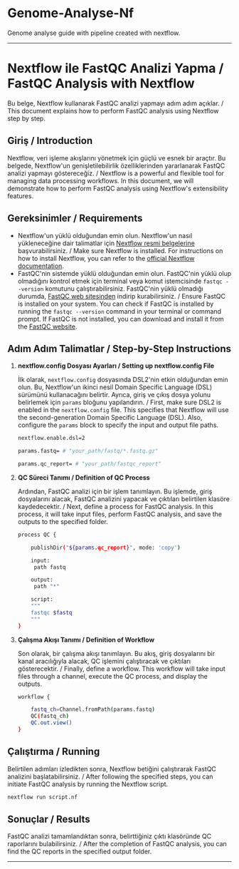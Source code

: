 # Genome-Analyse-Nf
Genome analyse guide with pipeline created with nextflow.



---

# Nextflow ile FastQC Analizi Yapma /  FastQC Analysis with Nextflow

Bu belge, Nextflow kullanarak FastQC analizi yapmayı adım adım açıklar. / This document explains how to perform FastQC analysis using Nextflow step by step.

## Giriş / Introduction

Nextflow, veri işleme akışlarını yönetmek için güçlü ve esnek bir araçtır. Bu belgede, Nextflow'un genişletilebilirlik özelliklerinden yararlanarak FastQC analizi yapmayı göstereceğiz. / Nextflow is a powerful and flexible tool for managing data processing workflows. In this document, we will demonstrate how to perform FastQC analysis using Nextflow's extensibility features.

## Gereksinimler / Requirements

- Nextflow'un yüklü olduğundan emin olun. Nextflow'un nasıl yükleneceğine dair talimatlar için [Nextflow resmi belgelerine](https://www.nextflow.io/docs/latest/getstarted.html) başvurabilirsiniz. / Make sure Nextflow is installed. For instructions on how to install Nextflow, you can refer to the [official Nextflow documentation](https://www.nextflow.io/docs/latest/getstarted.html).
- FastQC'nin sistemde yüklü olduğundan emin olun. FastQC'nin yüklü olup olmadığını kontrol etmek için terminal veya komut istemcisinde `fastqc --version` komutunu çalıştırabilirsiniz. FastQC'nin yüklü olmadığı durumda, [FastQC web sitesinden](https://www.bioinformatics.babraham.ac.uk/projects/fastqc/) indirip kurabilirsiniz. / Ensure FastQC is installed on your system. You can check if FastQC is installed by running the `fastqc --version` command in your terminal or command prompt. If FastQC is not installed, you can download and install it from the [FastQC website](https://www.bioinformatics.babraham.ac.uk/projects/fastqc/).

## Adım Adım Talimatlar / Step-by-Step Instructions

1. **nextflow.config Dosyası Ayarları / Setting up nextflow.config File**

   İlk olarak, `nextflow.config` dosyasında DSL2'nin etkin olduğundan emin olun. Bu, Nextflow'un ikinci nesil Domain Specific Language (DSL) sürümünü kullanacağını belirtir. Ayrıca, giriş ve çıkış dosya yolunu belirlemek için `params` bloğunu yapılandırın. / First, make sure DSL2 is enabled in the `nextflow.config` file. This specifies that Nextflow will use the second-generation Domain Specific Language (DSL). Also, configure the `params` block to specify the input and output file paths.

   ```bash
   nextflow.enable.dsl=2

   params.fastq= # "your_path/fastq/*.fastq.gz"

   params.qc_report= # "your_path/fastqc_report"
   ```

2. **QC Süreci Tanımı / Definition of QC Process**

   Ardından, FastQC analizi için bir işlem tanımlayın. Bu işlemde, giriş dosyalarını alacak, FastQC analizini yapacak ve çıktıları belirtilen klasöre kaydedecektir. / Next, define a process for FastQC analysis. In this process, it will take input files, perform FastQC analysis, and save the outputs to the specified folder.

   ```bash
   process QC {

       publishDir("${params.qc_report}", mode: 'copy')

       input:
        path fastq

       output:
        path "*"

       script:
       """
       fastqc $fastq
       """
   }
   ```

3. **Çalışma Akışı Tanımı / Definition of Workflow**

   Son olarak, bir çalışma akışı tanımlayın. Bu akış, giriş dosyalarını bir kanal aracılığıyla alacak, QC işlemini çalıştıracak ve çıktıları gösterecektir. / Finally, define a workflow. This workflow will take input files through a channel, execute the QC process, and display the outputs.

   ```bash
   workflow {

       fastq_ch=Channel.fromPath(params.fastq)
       QC(fastq_ch)
       QC.out.view()
   }
   ```

## Çalıştırma / Running

Belirtilen adımları izledikten sonra, Nextflow betiğini çalıştırarak FastQC analizini başlatabilirsiniz. / After following the specified steps, you can initiate FastQC analysis by running the Nextflow script.

```bash
nextflow run script.nf
```

## Sonuçlar / Results

FastQC analizi tamamlandıktan sonra, belirttiğiniz çıktı klasöründe QC raporlarını bulabilirsiniz. / After the completion of FastQC analysis, you can find the QC reports in the specified output folder.

---

